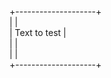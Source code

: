  
 
 
 
   +--------------------+ <br>
   |					| <br>
   |  Text to test 		| <br>
   |					| <br>
   |					| <br>
   +--------------------+ <br>
